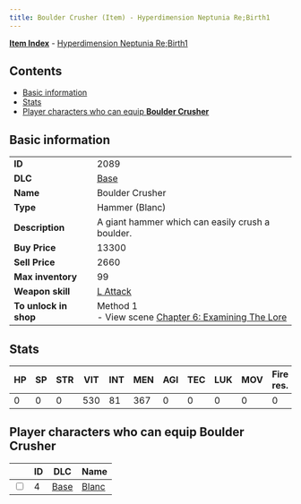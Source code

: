 ```yaml
---
title: Boulder Crusher (Item) - Hyperdimension Neptunia Re;Birth1
---
```


[**Item Index**](/neptunia/rb1/item/index.html) - [Hyperdimension Neptunia Re;Birth1](/neptunia/rb1)

## Contents

- [Basic information](#basic-information)
- [Stats](#stats)
- [Player characters who can equip **Boulder Crusher**](#player-characters-who-can-equip-boulder-crusher)
## Basic information

|   |   |
| -- | -- |
| **ID** | 2089 |
| **DLC** | [Base](/neptunia/rb1/dlc/1-base.html) |
| **Name** | Boulder Crusher |
| **Type** | Hammer (Blanc) |
| **Description** | A giant hammer which can easily crush a boulder. |
| **Buy Price** | 13300 |
| **Sell Price** | 2660 |
| **Max inventory** | 99 |
| **Weapon skill** | [L Attack](/neptunia/rb1/skill/1-602-l-attack.html) |
| **To unlock in shop** | Method 1<br />- View scene [Chapter 6: Examining The Lore](/neptunia/rb1/scene/1-603-chapter-6-examining-the-lore.html) |


## Stats

| HP | SP | STR | VIT | INT | MEN | AGI | TEC | LUK | MOV | Fire res. | Ice res. | Wind res. | Lightning res. |
| -- | -- | --- | --- | --- | --- | --- | --- | --- | --- | --------- | -------- | --------- | -------------- |
| 0 | 0 | 0 | 530 | 81 | 367 | 0 | 0 | 0 | 0 | 0 | 0 | 0 | 0 |


## Player characters who can equip **Boulder Crusher**

|    | ID | DLC | Name |
| -- | -- | --- | ---- |
| <input type="checkbox" id="rb1-player-1-4" class="trackbox" /> | 4 | [Base](/neptunia/rb1/dlc/1-base.html) | [Blanc](/neptunia/rb1/player/1-4-blanc.html) |
